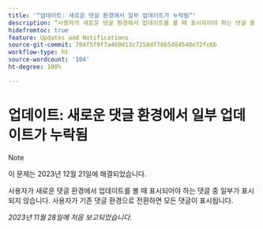 ```yaml
---
title: '“업데이트: 새로운 댓글 환경에서 일부 업데이트가 누락됨”'
description: “사용자가 새로운 댓글 환경에서 업데이트를 볼 때 표시되어야 하는 댓글 중 일부가 표시되지 않습니다. 사용자가 기존 댓글 환경으로 전환하면 모든 댓글이 표시됩니다.”
hidefromtoc: true
feature: Updates and Notifications
source-git-commit: 704f5f9f7a460d13c7258df7865d84540e72fc6b
workflow-type: ht
source-wordcount: '104'
ht-degree: 100%

---
```



# 업데이트: 새로운 댓글 환경에서 일부 업데이트가 누락됨

>[!NOTE]
>
>이 문제는 2023년 12월 21일에 해결되었습니다.

사용자가 새로운 댓글 환경에서 업데이트를 볼 때 표시되어야 하는 댓글 중 일부가 표시되지 않습니다. 사용자가 기존 댓글 환경으로 전환하면 모든 댓글이 표시됩니다.

_2023년 11월 28일에 처음 보고되었습니다._
